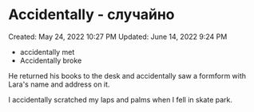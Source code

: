 # Accidentally - случайно

Created: May 24, 2022 10:27 PM
Updated: June 14, 2022 9:24 PM

- accidentally met
- Accidentally broke

He returned his books to the desk and accidentally saw a formform with Lara's name and address on it.

I accidentally scratched my laps and palms when I fell in skate park.